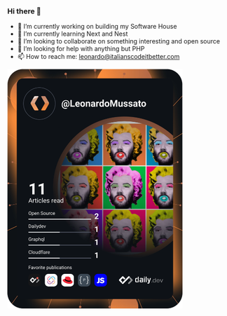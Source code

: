### Hi there 👋

- 🔭 I’m currently working on building my Software House
- 🌱 I’m currently learning Next and Nest
- 👯 I’m looking to collaborate on something interesting and open source
- 🤔 I’m looking for help with anything but PHP
- 📫 How to reach me: leonardo@italianscodeitbetter.com

<a href="https://app.daily.dev/LeonardoMussato"><img src="https://github.com/LeonardoMussato/LeonardoMussato/blob/main/devcard.svg" width="400" alt="Leonardo Mussato's Dev Card"/></a>
